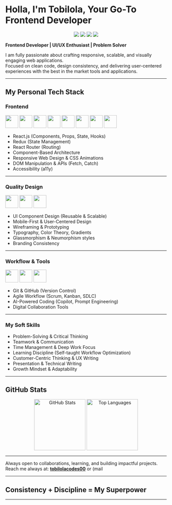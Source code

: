 # Holla, I'm Tobilola, Your Go-To Frontend Developer

<p align="center">
  <img src="https://img.shields.io/badge/Frontend-Engineer-blue?style=for-the-badge" />
  <img src="https://img.shields.io/badge/Graphics-Designer-red?style=for-the-badge" />
  <img src="https://img.shields.io/badge/Creative-Developer-green?style=for-the-badge" />
  <img src="https://img.shields.io/badge/Web%20Experiences-yellow?style=for-the-badge" />
</p>

**Frontend Developer | UI/UX Enthusiast | Problem Solver**  

I am fully passionate about crafting responsive, scalable, and visually engaging web applications.  
Focused on clean code, design consistency, and delivering user-centered experiences with the best in the market tools and applications.  

---

## My Personal Tech Stack  

### Frontend  
<p>
  <img src="https://cdn.jsdelivr.net/gh/devicons/devicon/icons/html5/html5-original.svg" width="40" height="40"/> 
  <img src="https://cdn.jsdelivr.net/gh/devicons/devicon/icons/css3/css3-original.svg" width="40" height="40"/>
  <img src="https://cdn.jsdelivr.net/gh/devicons/devicon/icons/javascript/javascript-original.svg" width="40" height="40"/>
  <img src="https://cdn.jsdelivr.net/gh/devicons/devicon/icons/react/react-original.svg" width="40" height="40"/>
  <img src="https://cdn.jsdelivr.net/gh/devicons/devicon/icons/redux/redux-original.svg" width="40" height="40"/>
  <img src="https://cdn.jsdelivr.net/gh/devicons/devicon/icons/bootstrap/bootstrap-original.svg" width="40" height="40"/>
  <img src="https://cdn.jsdelivr.net/gh/devicons/devicon/icons/tailwindcss/tailwindcss-plain.svg" width="40" height="40"/>
  <img src="https://cdn.jsdelivr.net/gh/devicons/devicon/icons/jquery/jquery-original.svg" width="40" height="40"/>
</p>  

- React.js (Components, Props, State, Hooks)  
- Redux (State Management)  
- React Router (Routing)  
- Component-Based Architecture  
- Responsive Web Design & CSS Animations  
- DOM Manipulation & APIs (Fetch, Catch)  
- Accessibility (a11y)  

---

### Quality Design  
<p>
  <img src="https://cdn.jsdelivr.net/gh/devicons/devicon/icons/photoshop/photoshop-line.svg" width="40" height="40"/>
  <img src="https://cdn.jsdelivr.net/gh/devicons/devicon/icons/canva/canva-original.svg" width="40" height="40"/>
  <img src="https://cdn.jsdelivr.net/gh/devicons/devicon/icons/figma/figma-original.svg" width="40" height="40"/>
</p>

- UI Component Design (Reusable & Scalable)  
- Mobile-First & User-Centered Design  
- Wireframing & Prototyping  
- Typography, Color Theory, Gradients  
- Glassmorphism & Neumorphism styles  
- Branding Consistency  

---

### Workflow & Tools  
<p>
  <img src="https://cdn.jsdelivr.net/gh/devicons/devicon/icons/git/git-original.svg" width="40" height="40"/>
  <img src="https://cdn.jsdelivr.net/gh/devicons/devicon/icons/github/github-original.svg" width="40" height="40"/>
  <img src="https://cdn.jsdelivr.net/gh/devicons/devicon/icons/vscode/vscode-original.svg" width="40" height="40"/>
</p>

- Git & GitHub (Version Control)  
- Agile Workflow (Scrum, Kanban, SDLC)  
- AI-Powered Coding (Copilot, Prompt Engineering)  
- Digital Collaboration Tools  

---

### My Soft Skills  
- Problem-Solving & Critical Thinking  
- Teamwork & Communication  
- Time Management & Deep Work Focus  
- Learning Discipline (Self-taught Workflow Optimization)  
- Customer-Centric Thinking & UX Writing  
- Presentation & Technical Writing  
- Growth Mindset & Adaptability  

---

## GitHub Stats  
<p align="center">
  <img src="https://github-readme-stats.vercel.app/api?username=tobilolacodes00&show_icons=true&theme=tokyonight" alt="GitHub Stats" height="160"/>
  <img src="https://github-readme-stats.vercel.app/api/top-langs/?username=tobilolacodes00&layout=compact&theme=tokyonight" alt="Top Languages" height="160"/>
</p>  

---

 Always open to collaborations, learning, and building impactful projects.  
 Reach me always at: **[tobilolacodes00](https://portfolio-tobilobacodes-projects.vercel.app/)** or (mail 
 
---
## **Consistency + Discipline = My Superpower**
---












